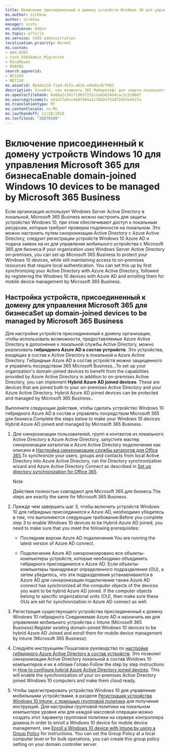 ```yaml
---
title: Включение присоединенный к домену устройств Windows 10 для управления Microsoft 365 для бизнеса
ms.author: sirkkuw
author: Sirkkuw
manager: scotv
ms.audience: Admin
ms.topic: article
ms.service: o365-administration
localization_priority: Normal
ms.custom:
- Adm_O365
- Core_O365Admin_Migration
- MiniMaven
- MSB365
search.appverid:
- BCS160
- MET150
ms.assetid: 9b4de218-f1ad-41fa-a61b-e9e8ac0cf993
description: Узнайте, как включить 365 Майкрософт для защиты локального AD в состав Windows 10 устройств.
ms.openlocfilehash: 6e66a2c5417c9037232c1ada654d4cac3c520607
ms.sourcegitcommit: eb1a77e4cc4e8f564a1c78d2ef53d7245fe4517a
ms.translationtype: MT
ms.contentlocale: ru-RU
ms.lasthandoff: 11/28/2018
ms.locfileid: "26870588"
---
```

# <a name="enable-domain-joined-windows-10-devices-to-be-managed-by-microsoft-365-business"></a><span data-ttu-id="04ac1-103">Включение присоединенный к домену устройств Windows 10 для управления Microsoft 365 для бизнеса</span><span class="sxs-lookup"><span data-stu-id="04ac1-103">Enable domain-joined Windows 10 devices to be managed by Microsoft 365 Business</span></span>

<span data-ttu-id="04ac1-p101">Если организация использует Windows Server Active Directory в локальной, Microsoft 365 Business можно настроить для защиты устройство Windows 10, при этом обеспечивают доступ к локальным ресурсам, которые требуют проверки подлинности на локальном. Это можно настроить путем синхронизации Active Directory с Azure Active Directory, следуют регистрации устройств Windows 10 Azure AD и подача заявок на их для управления мобильного устройства с Microsoft 365 для бизнеса.</span><span class="sxs-lookup"><span data-stu-id="04ac1-p101">If your organization uses Windows Server Active Directory on-premises, you can set up Microsoft 365 Business to protect your Windows 10 devices, while still maintaining access to on-premises resources that require local authentication. You can set this up by first synchronizing your Active Directory with Azure Active Directory, followed by registering the Windows 10 devices with Azure AD and enrolling them for mobile device management by Microsoft 365 Business.</span></span>
  
## <a name="set-up-domain-joined-devices-to-be-managed-by-microsoft-365-business"></a><span data-ttu-id="04ac1-106">Настройка устройств, присоединенный к домену для управления Microsoft 365 для бизнеса</span><span class="sxs-lookup"><span data-stu-id="04ac1-106">Set up domain-joined devices to be managed by Microsoft 365 Business</span></span>

<span data-ttu-id="04ac1-p102">Для настройки устройств присоединенный к домену организации, чтобы использовать возможности, предоставляемые Azure Active Directory в дополнение к локальной службы Active Directory, можно реализовать **гибридного Azure AD в состав устройств**. Это устройства, входящих в состав к Active Directory в локальной и Azure Active Directory. Гибридные Azure AD в состав устройств можно защищенного и управлять посредством 365 Microsoft Business...</span><span class="sxs-lookup"><span data-stu-id="04ac1-p102">To set up your organization's domain-joined devices to benefit from the capabilities provided by Azure Active Directory in addition to on-premises Active Directory, you can implement **Hybrid Azure AD joined devices**. These are devices that are joined both to your on-premises Active Directory and your Azure Active Directory. Hybrid Azure AD joined devices can be protected and managed by Microsoft 365 Business..</span></span> 
  
<span data-ttu-id="04ac1-110">Выполните следующие действия, чтобы сделать устройство Windows 10 гибридного Azure AD в состав и управлять посредством Microsoft 365 для бизнеса.</span><span class="sxs-lookup"><span data-stu-id="04ac1-110">Complete the steps below to make your Windows 10 devices Hybrid Azure AD joined and managed by Microsoft 365 Business.</span></span>
  
1. <span data-ttu-id="04ac1-111">Для синхронизации пользователей, групп и контактов из локального Active Directory в Azure Active Directory, запустите мастер синхронизации каталогов и Azure Active Directory подключение как описано в [Настройка синхронизации службы каталогов для Office 365](https://support.office.com/article/1b3b5318-6977-42ed-b5c7-96fa74b08846).</span><span class="sxs-lookup"><span data-stu-id="04ac1-111">To synchronize your users, groups and contacts from local Active Directory into Azure Active Directory, run the Directory synchronization wizard and Azure Active Directory Connect as described in [Set up directory synchronization for Office 365](https://support.office.com/article/1b3b5318-6977-42ed-b5c7-96fa74b08846).</span></span>
    
    > [!NOTE]
    > <span data-ttu-id="04ac1-112">Действия полностью совпадают для Microsoft 365 для бизнеса.</span><span class="sxs-lookup"><span data-stu-id="04ac1-112">The steps are exactly the same for Microsoft 365 Business.</span></span> 
  
2. <span data-ttu-id="04ac1-113">Прежде чем завершить шаг 3, чтобы включить устройств Windows 10 для гибридных присоединился к Azure AD, необходимо убедитесь в том, что выполняются следующие требования:</span><span class="sxs-lookup"><span data-stu-id="04ac1-113">Before you complete step 3 to enable Windows 10 devices to be Hybrid Azure AD joined, you need to make sure that you meet the following prerequisites:</span></span>
    
   - <span data-ttu-id="04ac1-114">Последние версии Azure AD подключения.</span><span class="sxs-lookup"><span data-stu-id="04ac1-114">You are running the latest version of Azure AD connect.</span></span>
    
   - <span data-ttu-id="04ac1-p103">Подключение Azure AD синхронизировано все объекты-компьютеры устройств, которые необходимо объединить гибридного присоединился к Azure AD. Если объекты-компьютеры принадлежат определенного подразделения (OU), а затем убедитесь, что эти подразделения устанавливаются в Azure AD для синхронизации подключение также.</span><span class="sxs-lookup"><span data-stu-id="04ac1-p103">Azure AD connect has synchronized all the computer objects of the devices you want to be hybrid Azure AD joined. If the computer objects belong to specific organizational units (OU), then make sure these OUs are set for synchronization in Azure AD connect as well.</span></span>
    
3. <span data-ttu-id="04ac1-117">Регистрация существующего устройства присоединенный к домену Windows 10 гибридного Соединяемая Azure AD и назначить им для управления мобильного устройства с Intune (Microsoft 365 Business):</span><span class="sxs-lookup"><span data-stu-id="04ac1-117">Register existing domain-joined Windows 10 devices to be hybrid Azure AD Joined and enroll them for mobile device management by Intune (Microsoft 365 Business):</span></span>
    
4. <span data-ttu-id="04ac1-p104">Следуйте инструкциям Пошаговое руководство по [настройке гибридного Azure Active Directory в состав устройств](https://go.microsoft.com/fwlink/p/?linkid=872870). Это позволит синхронизации Active Directory локальной в состав Windows 10 компьютеров и их в облаке Готово.</span><span class="sxs-lookup"><span data-stu-id="04ac1-p104">Follow the step by step instructions in [How to configure hybrid Azure Active Directory joined devices](https://go.microsoft.com/fwlink/p/?linkid=872870). This will enable the synchronization of your on-premises Active Directory joined Windows 10 computers and make them cloud ready.</span></span>
    
5. <span data-ttu-id="04ac1-p105">Чтобы зарегистрировать устройства Windows 10 для управление мобильными устройствами, в разделе [Регистрация устройства Windows 10 Intune, с помощью групповой политики](https://go.microsoft.com/fwlink/p/?linkid=872871) для получения инструкций. Для настройки групповой политики на локальном компьютере уровня или для каждой массовой операции можно создать этот параметр групповой политики на сервере контроллера домена.</span><span class="sxs-lookup"><span data-stu-id="04ac1-p105">In order to enroll a Windows 10 device for mobile device management, see [Enroll a Windows 10 device with Intune by using a Group Policy](https://go.microsoft.com/fwlink/p/?linkid=872871) for instructions. You can set the Group Policy at a local computer level or for bulk operations, you can create this group policy setting on your domain controller server.</span></span> 
    

